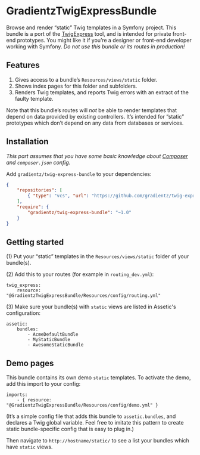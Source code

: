 # GradientzTwigExpressBundle

Browse and render “static” Twig templates in a Symfony project. This bundle is a port of the [TwigExpress](https://github.com/gradientz/twig-express) tool, and is intended for private front-end prototypes. You might like it if you’re a designer or front-end developer working with Symfony. *Do not use this bundle or its routes in production!*

## Features

1.  Gives access to a bundle’s `Resources/views/static` folder.
2.  Shows index pages for this folder and subfolders.
3.  Renders Twig templates, and reports Twig errors with an extract of the faulty template.

Note that this bundle’s routes will *not* be able to render templates that depend on data provided by existing controllers. It’s intended for “static” prototypes which don’t depend on any data from databases or services.

## Installation

*This part assumes that you have some basic knowledge about [Composer](https://getcomposer.org/) and `composer.json` config.*

Add `gradientz/twig-express-bundle` to your dependencies:

```json
{
	"repositories": [
        { "type": "vcs", "url": "https://github.com/gradientz/twig-express-bundle" }
    ],
    "require": {
        "gradientz/twig-express-bundle": "~1.0"
    }
}
```

## Getting started

(1) Put your “static” templates in the `Resources/views/static` folder of your bundle(s).

(2) Add this to your routes (for example in `routing_dev.yml`):

```
twig_express:
    resource: "@GradientzTwigExpressBundle/Resources/config/routing.yml"
```

(3) Make sure your bundle(s) with `static` views are listed in Assetic's configuration:

```
assetic:
    bundles:
        - AcmeDefaultBundle
        - MyStaticBundle
        - AwesomeStaticBundle
```

## Demo pages

This bundle contains its own demo `static` templates. To activate the demo, add this import to your config:

```
imports:
    - { resource: "@GradientzTwigExpressBundle/Resources/config/demo.yml" }
```

(It’s a simple config file that adds this bundle to `assetic.bundles`, and declares a Twig global variable. Feel free to imitate this pattern to create static bundle-specific config that is easy to plug in.)

Then navigate to `http://hostname/static/` to see a list your bundles which have `static` views.
